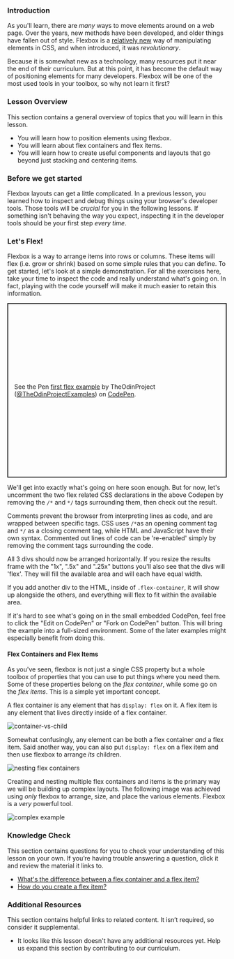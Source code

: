 ### Introduction

As you'll learn, there are _many_ ways to move elements around on a web page. Over the years, new methods have been developed, and older things have fallen out of style. Flexbox is a [relatively new](https://medium.com/@BennyOgidan/history-of-css-grid-and-css-flexbox-658ae6cfe6d2) way of manipulating elements in CSS, and when introduced, it was _revolutionary_.

Because it is somewhat new as a technology, many resources put it near the end of their curriculum. But at this point, it has become the default way of positioning elements for many developers. Flexbox will be one of the most used tools in your toolbox, so why not learn it first?

### Lesson Overview

This section contains a general overview of topics that you will learn in this lesson.

* You will learn how to position elements using flexbox.
* You will learn about flex containers and flex items.
* You will learn how to create useful components and layouts that go beyond just stacking and centering items.

### Before we get started

Flexbox layouts can get a little complicated. In a previous lesson, you learned how to inspect and debug things using your browser's developer tools. Those tools will be _crucial_ for you in the following lessons. If something isn't behaving the way you expect, inspecting it in the developer tools should be your first step _every time_.

### Let's Flex!

Flexbox is a way to arrange items into rows or columns. These items will flex (i.e. grow or shrink) based on some simple rules that you can define. To get started, let's look at a simple demonstration. For all the exercises here, take your time to inspect the code and really understand what's going on. In fact, playing with the code yourself will make it much easier to retain this information.

<p class="codepen" data-height="400" data-default-tab="html,result" data-slug-hash="QWgNxrp" data-editable="true" data-user="TheOdinProjectExamples" style="height: 400px; box-sizing: border-box; display: flex; align-items: center; justify-content: center; border: 2px solid; margin: 1em 0; padding: 1em;">
  <span>See the Pen <a href="https://codepen.io/TheOdinProjectExamples/pen/QWgNxrp">
  first flex example</a> by TheOdinProject (<a href="https://codepen.io/TheOdinProjectExamples">@TheOdinProjectExamples</a>)
  on <a href="https://codepen.io">CodePen</a>.</span>
</p>
<script async src="https://cpwebassets.codepen.io/assets/embed/ei.js"></script>

We'll get into exactly what's going on here soon enough. But for now, let's uncomment the two flex related CSS declarations in the above Codepen by removing the `/*` and `*/` tags surrounding them, then check out the result.

<div class="lesson-note" markdown="1">

Comments prevent the browser from interpreting lines as code, and are wrapped between specific tags. CSS uses `/*`as an opening comment tag and `*/` as a closing comment tag, while HTML and JavaScript have their own syntax. Commented out lines of code can be 're-enabled' simply by removing the comment tags surrounding the code.

</div>

All 3 divs should now be arranged horizontally. If you resize the results frame with the "1x", ".5x" and ".25x" buttons you'll also see that the divs will 'flex'. They will fill the available area and will each have equal width.

If you add another div to the HTML, inside of `.flex-container`, it will show up alongside the others, and everything will flex to fit within the available area.


<div class="lesson-note" markdown="1">

If it's hard to see what's going on in the small embedded CodePen, feel free to click the "Edit on CodePen" or "Fork on CodePen" button. This will bring the example into a full-sized environment. Some of the later examples might especially benefit from doing this.

</div>

#### Flex Containers and Flex Items

As you've seen, flexbox is not just a single CSS property but a whole toolbox of properties that you can use to put things where you need them. Some of these properties belong on the _flex container_, while some go on the _flex items_. This is a simple yet important concept.

<span id="flex-container-item-knowledge-check">A flex container is any element that has `display: flex` on it. A flex item is any element that lives directly inside of a flex container.</span>

<span id="how-to-create-flex-item-knowledge-check">![container-vs-child](https://cdn.statically.io/gh/TheOdinProject/curriculum/495704c6eb6bf33bc927534f231533a82b27b2ac/html_css/v2/foundations/flexbox/imgs/03.png)</span>

Somewhat confusingly, any element can be both a flex container _and_ a flex item. Said another way, you can also put `display: flex` on a flex item and then use flexbox to arrange _its_ children.

![nesting flex containers](https://cdn.statically.io/gh/TheOdinProject/curriculum/495704c6eb6bf33bc927534f231533a82b27b2ac/html_css/v2/foundations/flexbox/imgs/04.png)

Creating and nesting multiple flex containers and items is the primary way we will be building up complex layouts. The following image was achieved using _only_ flexbox to arrange, size, and place the various elements. Flexbox is a _very_ powerful tool.

![complex example](https://cdn.statically.io/gh/TheOdinProject/curriculum/495704c6eb6bf33bc927534f231533a82b27b2ac/html_css/v2/foundations/flexbox/imgs/05.png)

### Knowledge Check

This section contains questions for you to check your understanding of this lesson on your own. If you’re having trouble answering a question, click it and review the material it links to.

* <a class="knowledge-check-link" href="#flex-container-item-knowledge-check">What's the difference between a flex container and a flex item?</a>
* <a class="knowledge-check-link" href="#how-to-create-flex-item-knowledge-check">How do you create a flex item?</a>

### Additional Resources

This section contains helpful links to related content. It isn’t required, so consider it supplemental.

* It looks like this lesson doesn't have any additional resources yet. Help us expand this section by contributing to our curriculum.